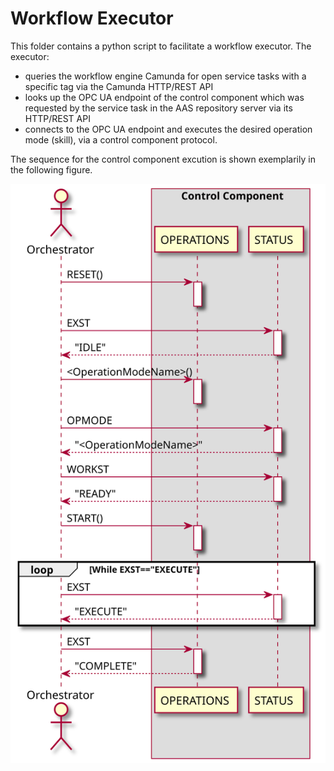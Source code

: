 # Workflow Executor

This folder contains a python script to facilitate a workflow executor.
The executor:

* queries the workflow engine Camunda for open service tasks with a specific tag via the Camunda HTTP/REST API
* looks up the OPC UA endpoint of the control component which was requested by the service task in the AAS repository server via its HTTP/REST API
* connects to the OPC UA endpoint and executes the desired operation mode (skill), via a control component protocol.

The sequence for the control component excution is shown exemplarily in the following figure.

![Example sequence for the workflow executor to control control components](../doc/workflow-executor-sequence-example.svg)



